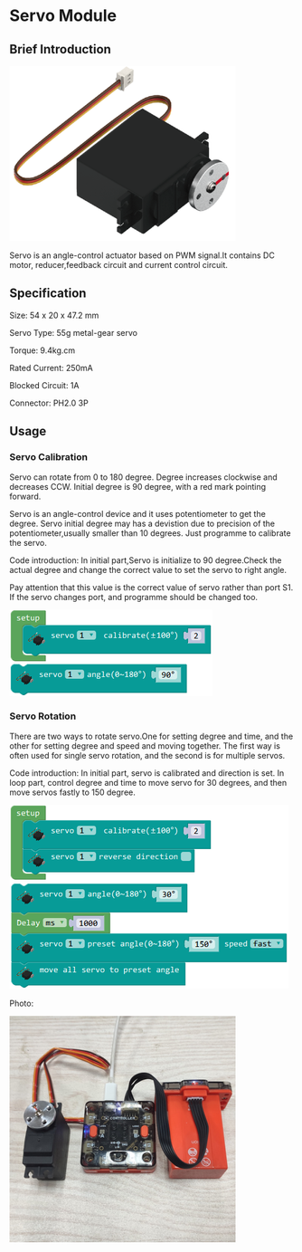 # Servo Module

## Brief Introduction

![](./images/render_servo.png)

Servo is an angle-control actuator based on PWM signal.It contains DC motor, reducer,feedback circuit and current control circuit.

## Specification

Size: 54 x 20 x 47.2 mm

Servo Type: 55g metal-gear servo

Torque: 9.4kg.cm

Rated Current: 250mA

Blocked Circuit: 1A

Connector: PH2.0 3P

## Usage

### Servo Calibration

Servo can rotate from 0 to 180 degree. Degree increases clockwise and decreases CCW. Initial degree is 90 degree, with a red mark pointing forward.

Servo is an angle-control device and it uses potentiometer to get the degree.
Servo initial degree may has a devistion due to precision of the potentiometer,usually smaller than 10 degrees.
Just programme to calibrate the servo.

Code introduction: In initial part,Servo is initialize to 90 degree.Check the actual degree and change the correct value to set the servo to right angle.

Pay attention that this value is the correct value of servo rather than port S1. If the servo changes port, and programme should be changed too.

![](./images/Mixly_example_servo_calibrate.png)

### Servo Rotation

There are two ways to rotate servo.One for setting degree and time, and the other for setting degree and speed and moving together.
The first way is often used for single servo rotation, and the second is for multiple servos.

Code introduction: In initial part, servo is calibrated and direction is set. 
In loop part, control degree and time to move servo for 30 degrees, and then move servos fastly to 150 degree.

![](./images/Mixly_example_servo_move.png)

Photo: 

![](./images/photo_servo.png)